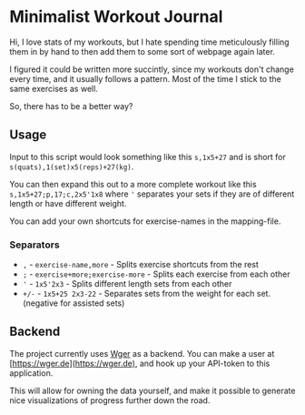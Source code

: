 # Minimalist Workout Journal
Hi, I love stats of my workouts, but I hate spending time meticulously
filling them in by hand to then add them to some sort of webpage again later.

I figured it could be written more succintly, since my workouts don't change every time, and it usually follows a pattern.
Most of the time I stick to the same exercises as well.

So, there has to be a better way?

## Usage

Input to this script would look something like this `s,1x5+27` and is short for `s(quats),1(set)x5(reps)+27(kg)`.

You can then expand this out to a more complete workout like this `s,1x5+27;p,17;c,2x5'1x8` where `'` separates
your sets if they are of different length or have different weight.

You can add your own shortcuts for exercise-names in the mapping-file.

### Separators
* `,` - `exercise-name,more` - Splits exercise shortcuts from the rest
* `;` - `exercise+more;exercise-more` - Splits each exercise from each other
* `'` - `1x5'2x3` - Splits different length sets from each other
* `+/-` - `1x5+25 2x3-22` - Separates sets from the weight for each set. (negative for assisted sets)


## Backend
The project currently uses [Wger](https://github.com/wger-project/wger) as a backend. You can make a user at 
[https://wger.de](https://wger.de), and hook up your API-token to this application.

This will allow for owning the data yourself, and make it possible to generate nice visualizations of progress further
down the road.
